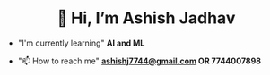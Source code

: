 <h1 align="Center" dir="auto">
  👋 Hi, I’m Ashish Jadhav
</h1>
<ul>
<li>
  <p dir="auto">
"I'm currently learning"
<strong>AI and ML</strong>
</p>
</li>
</ul>
<ul>
  <li>
<p dir="auto">
"📫 How to reach me"
 <strong>
   <a href="mailto:ashishj7744@gmail.com">ashishj7744@gmail.com</a> <a>OR 7744007898</a>
 </strong>
</p>
  </li>
</ul>
